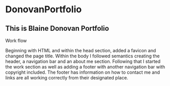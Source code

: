 # DonovanPortfolio

## This is Blaine Donovan Portfolio

Work flow

Beginning with HTML and within the head section, added a favicon and changed the page title. Within the body I followed semantics creating the header, a navigation bar and an about me section. Following that I started the work section as well as adding a footer with another navigation bar with copyright included. The footer has information on how to contact me and links are all working correctly from their designated place. 
